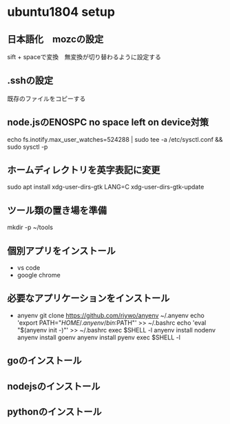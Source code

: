 # ubuntu1804 setup

## 日本語化　mozcの設定

sift + spaceで変換　無変換が切り替わるように設定する

## .sshの設定

既存のファイルをコピーする

## node.jsのENOSPC no space left on device対策

echo fs.inotify.max_user_watches=524288 | sudo tee -a /etc/sysctl.conf && sudo sysctl -p

## ホームディレクトリを英字表記に変更

sudo apt install xdg-user-dirs-gtk
LANG=C xdg-user-dirs-gtk-update

## ツール類の置き場を準備

mkdir -p ~/tools


## 個別アプリをインストール

* vs code
* google chrome

## 必要なアプリケーションをインストール

* anyenv
git clone https://github.com/riywo/anyenv ~/.anyenv
echo 'export PATH="$HOME/.anyenv/bin:$PATH"' >> ~/.bashrc
echo 'eval "$(anyenv init -)"' >> ~/.bashrc
exec $SHELL -l
anyenv install nodenv
anyenv install goenv
anyenv install pyenv
exec $SHELL -l

## goのインストール

## nodejsのインストール

## pythonのインストール
